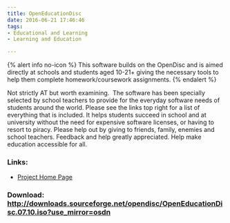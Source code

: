 ```yaml
---
title: OpenEducationDisc
date: 2016-06-21 17:46:46
tags: 
- Educational and Learning
- Learning and Education

---
```


{% alert info no-icon %}
This software builds on the OpenDisc and is aimed directly at schools and students aged 10-21+ giving the necessary tools to help them complete homework/coursework assignments.
{% endalert %}

<!-- more -->

Not strictly AT but worth examining.  The software has been specially selected by school teachers to provide for the everyday software needs of students around the world. Please see the links top right for a list of everything that is included. It helps students succeed in school and at university without the need for expensive software licenses, or having to resort to piracy. Please help out by giving to friends, family, enemies and school teachers. Feedback and help greatly appreciated. Help make education accessible for all.

### Links:
- <a href="http://www.theopendisc.com/education/">Project Home Page</a>

### Download: http://downloads.sourceforge.net/opendisc/OpenEducationDisc.07.10.iso?use_mirror=osdn 